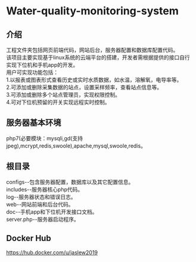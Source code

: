 # Water-quality-monitoring-system  
## 介绍  
工程文件夹包括网页前端代码，网站后台，服务器配置和数据库配置代码。  
该项目主要实现基于linux系统的云端平台的搭建，开发者需根据提供的接口自行实现下位机和手机app的开发。  
用户可实现功能包括：  
1.以报表或图表形式查看历史或实时水质数据，如水温，溶解氧，电导率等。  
2.可添加或删除采集数据的站点，设置采样频率，查看站点信息等。    
3.可添加或删除多个站点管理员，实现权限控制。  
4.可对下位机预留的开关实现远程实时控制。  

## 服务器基本环境  
php7(必要模块：mysqli,gd(支持jpeg),mcrypt,redis,swoole),apache,mysql,swoole,redis。

## 根目录  
configs--包含服务器配置，数据库以及其它配置信息。  
includes--服务器核心php代码。  
log--服务器状态和错误日志。  
web--网站前端和后台代码。  
doc--手机app和下位机开发接口文档。  
server.php--服务器启动程序。  

## Docker Hub  
https://hub.docker.com/u/jaslew2019  
